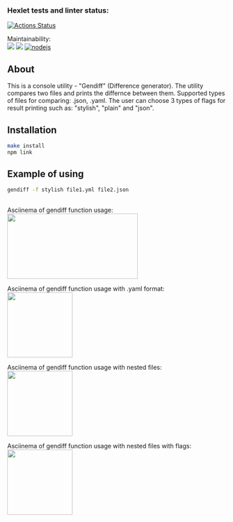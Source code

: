 ### Hexlet tests and linter status:
[![Actions Status](https://github.com/VolodiaKuz/frontend-project-46/actions/workflows/hexlet-check.yml/badge.svg)](https://github.com/VolodiaKuz/frontend-project-46/actions)

Maintainability:
<br>
<a href="https://codeclimate.com/github/VolodiaKuz/frontend-project-46/maintainability"><img src="https://api.codeclimate.com/v1/badges/017f9c68dfa72289a682/maintainability" /></a>
<a href="https://codeclimate.com/github/VolodiaKuz/frontend-project-46/test_coverage"><img src="https://api.codeclimate.com/v1/badges/017f9c68dfa72289a682/test_coverage" /></a>
[![nodejs](https://github.com/VolodiaKuz/frontend-project-46/actions/workflows/nodejs.yml/badge.svg)](https://github.com/VolodiaKuz/frontend-project-46/actions)

## About

This is a console utility - "Gendiff" (Difference generator). The utility compares two files and prints the differnce between them. Supported types of files for comparing: .json, .yaml. The user can choose 3 types of flags for result printing such as: "stylish", "plain" and "json".
<br>


## Installation
```bash
make install
npm link
```
##

## Example of using
```bash
gendiff -f stylish file1.yml file2.json
```
##

Asciinema of gendiff function usage:
<br>
<a href="https://asciinema.org/a/AFpCGSWufx56NxdvJt4Y7AEXh" target="_blank"><img src="https://asciinema.org/a/AFpCGSWufx56NxdvJt4Y7AEXh.svg" width="300" height="150" /></a>

Asciinema of gendiff function usage with .yaml format:
<br>
<a href="https://asciinema.org/a/r61F2X9v3UrwwoF6noJLJ0iiW" target="_blank"><img src="https://asciinema.org/a/r61F2X9v3UrwwoF6noJLJ0iiW.svg" height="150" /></a>

Asciinema of gendiff function usage with nested files:
<br>
<a href="https://asciinema.org/a/851RJxxYMdmMYObVl941779V4" target="_blank"><img src="https://asciinema.org/a/851RJxxYMdmMYObVl941779V4.svg" height="150" /></a>

Asciinema of gendiff function usage with nested files with flags:
<br>
<a href="https://asciinema.org/a/WYkZmhOD50UUCQE2jFNeCFEg4" target="_blank"><img src="https://asciinema.org/a/WYkZmhOD50UUCQE2jFNeCFEg4.svg" height="150" /></a>
